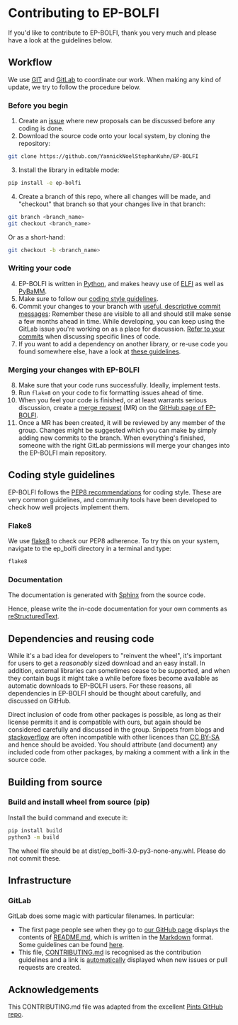# Contributing to EP-BOLFI

If you'd like to contribute to EP-BOLFI, thank you very much and please have a look at the guidelines below.

## Workflow

We use [GIT](https://en.wikipedia.org/wiki/Git) and [GitLab](https://en.wikipedia.org/wiki/GitLab) to coordinate our work. When making any kind of update, we try to follow the procedure below.

### Before you begin

1. Create an [issue](https://github.com/features/issues) where new proposals can be discussed before any coding is done.
2. Download the source code onto your local system, by cloning the repository:
```bash
git clone https://github.com/YannickNoelStephanKuhn/EP-BOLFI
```
3. Install the library in editable mode:
```bash
pip install -e ep-bolfi
```
4. Create a branch of this repo, where all changes will be made, and "checkout" that branch so that your changes live in that branch:
```bash
git branch <branch_name>
git checkout <branch_name>
```
Or as a short-hand:
```bash
git checkout -b <branch_name>
```

### Writing your code

4. EP-BOLFI is written in [Python](https://en.wikipedia.org/wiki/Python_(programming_language)), and makes heavy use of [ELFI](https://github.com/elfi-dev/elfi) as well as [PyBaMM](https://github.com/pybamm-team/PyBaMM).
5. Make sure to follow our [coding style guidelines](#coding-style-guidelines).
6. Commit your changes to your branch with [useful, descriptive commit messages](https://chris.beams.io/posts/git-commit/): Remember these are visible to all and should still make sense a few months ahead in time. While developing, you can keep using the GitLab issue you're working on as a place for discussion. [Refer to your commits](https://stackoverflow.com/questions/8910271/how-can-i-reference-a-commit-in-an-issue-comment-on-github) when discussing specific lines of code.
7. If you want to add a dependency on another library, or re-use code you found somewhere else, have a look at [these guidelines](#dependencies-and-reusing-code).

### Merging your changes with EP-BOLFI

8. Make sure that your code runs successfully. Ideally, implement tests.
9. Run `flake8` on your code to fix formatting issues ahead of time.
10. When you feel your code is finished, or at least warrants serious discussion, create a [merge request](https://docs.github.com/en/pull-requests/collaborating-with-pull-requests/incorporating-changes-from-a-pull-request/merging-a-pull-request) (MR) on the [GitHub page of EP-BOLFI](https://github.com/YannickNoelStephanKuhn/EP-BOLFI).
11. Once a MR has been created, it will be reviewed by any member of the group. Changes might be suggested which you can make by simply adding new commits to the branch. When everything's finished, someone with the right GitLab permissions will merge your changes into the EP-BOLFI main repository.

## Coding style guidelines

EP-BOLFI follows the [PEP8 recommendations](https://www.python.org/dev/peps/pep-0008/) for coding style. These are very common guidelines, and community tools have been developed to check how well projects implement them.

### Flake8

We use [flake8](http://flake8.pycqa.org/en/latest/) to check our PEP8 adherence. To try this on your system, navigate to the ep_bolfi directory in a terminal and type:

```bash
flake8
```

### Documentation

The documentation is generated with [Sphinx](https://www.sphinx-doc.org/) from the source code.

Hence, please write the in-code documentation for your own comments as [reStructuredText](https://www.sphinx-doc.org/en/master/usage/restructuredtext/index.html).

## Dependencies and reusing code

While it's a bad idea for developers to "reinvent the wheel", it's important for users to get a _reasonably_ sized download and an easy install. In addition, external libraries can sometimes cease to be supported, and when they contain bugs it might take a while before fixes become available as automatic downloads to EP-BOLFI users.
For these reasons, all dependencies in EP-BOLFI should be thought about carefully, and discussed on GitHub.

Direct inclusion of code from other packages is possible, as long as their license permits it and is compatible with ours, but again should be considered carefully and discussed in the group. Snippets from blogs and [stackoverflow](https://stackoverflow.com/) are often incompatible with other licences than [CC BY-SA](https://creativecommons.org/licenses/by-sa/4.0/) and hence should be avoided. You should attribute (and document) any included code from other packages, by making a comment with a link in the source code.

## Building from source

### Build and install wheel from source (pip)

Install the build command and execute it:
```bash
pip install build
python3 -m build
```

The wheel file should be at dist/ep_bolfi-3.0-py3-none-any.whl. Please do not commit these.

## Infrastructure

### GitLab

GitLab does some magic with particular filenames. In particular:

- The first page people see when they go to [our GitHub page](https://github.com/YannickNoelStephanKuhn/EP-BOLFI) displays the contents of [README.md](README.md), which is written in the [Markdown](https://github.com/adam-p/markdown-here/wiki/Markdown-Cheatsheet) format. Some guidelines can be found [here](https://help.github.com/articles/about-readmes/).
- This file, [CONTRIBUTING.md](CONTRIBUTING.md) is recognised as the contribution guidelines and a link is [automatically](https://github.com/blog/1184-contributing-guidelines) displayed when new issues or pull requests are created.

## Acknowledgements

This CONTRIBUTING.md file was adapted from the excellent [Pints GitHub repo](https://github.com/pints-team/pints).
